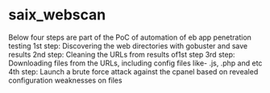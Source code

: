# saix_webscan
Below four steps are part of the PoC of automation of eb app penetration testing
1st step: Discovering the web directories with gobuster and save results
2nd step: Cleaning the URLs from results of1st step
3rd step: Downloading files from the URLs, including config files like- .js, .php and etc
4th step: Launch a brute force attack against the cpanel based on revealed configuration weaknesses on files
